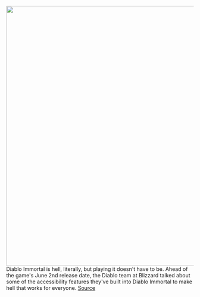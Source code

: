 <img src='https://cdn.vox-cdn.com/thumbor/mXRdm0sH_DaTCwLLNv0I7MjIabc=/0x0:1920x1080/1200x800/filters:focal(807x387:1113x693)/cdn.vox-cdn.com/uploads/chorus_image/image/70918393/diablo_immortal.0.png' width='700px' /><br/>
Diablo Immortal is hell, literally, but playing it doesn't have to be. Ahead of the game's June 2nd release date, the Diablo team at Blizzard talked about some of the accessibility features they've built into Diablo Immortal to make hell that works for everyone.
<a href='https://www.theverge.com/2022/5/27/23144457/diablo-immortal-accessibility-text-to-speech-voice-transcription'> Source <a/>